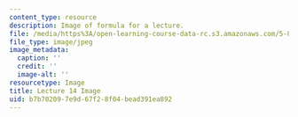 ```yaml
---
content_type: resource
description: Image of formula for a lecture.
file: /media/https%3A/open-learning-course-data-rc.s3.amazonaws.com/5-80-small-molecule-spectroscopy-and-dynamics-fall-2008/b7b702097e9d67f28f04bead391ea892_lec14image.jpg
file_type: image/jpeg
image_metadata:
  caption: ''
  credit: ''
  image-alt: ''
resourcetype: Image
title: Lecture 14 Image
uid: b7b70209-7e9d-67f2-8f04-bead391ea892
---
```

